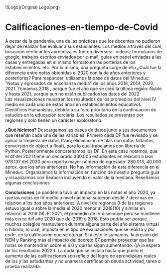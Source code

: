 ![Logo](Original Logo.png)


# Calificaciones-en-tiempo-de-Covid


A  pesar de la pandemia, una de las prácticas que los docentes no pudieron dejar de realizar fue evaluar a sus estudiantes. Los medios a través del cual, buscaron verificar los aprendizajes fueron diversos:  : videos; formularios de google, trabajos escritos enviados por e-mail, guías en papel enviadas a las casas y entregadas en el mismo formato en las porterías de los establecimientos. etc. 
Por lo mismo, una pregunta surge de ello ¿Cuál fue la diferencia entre notas obtenidas el  2020 con la  de años anteriores y posteriores? 
Para responder,  utilizamos la base de datos del Mineduc: "Notas y egresados de enseñanza media" de los años 2018, 2019, 2020, 2021. Tomamos 2018 , porque fue el año que se creó la última región: Ñuble y hasta 2021, porque aun no están publicados los datos del 2022.  
Las visualizaciones muestran los resultados de los promedios del nivel IV medio en cada uno de estos años en establecimientos educativos Científicos Humanistas, debido a su foco prioritario en la continuación de estudios en la educación terciaria. 
Los resultados se presentan por regiones y solo tienen un carácter exploratorio.

**¿Qué hicimos?**
Descargamos las bases de datos junto a sus documentos que reseñan cada una de las variables. 
Primero cada DF fue revisado y se aplicó la limpieza de datos (Nan; eliminación de filas con datos faltantes, conversión de object a float), para lo cual trabajamos con librería de Python. 
Posteriormente  concatenamos los DF.  En este caso notamos, que el df del 2021 tiene un declarado 330.005 estudiantes en relación a laos 978.137 del 2020 pero reporta mayor número de egresado: 280.013, 40.000 aprox. que los años anteriores. No hay información de esta diferencia en el Mineduc.
Organizamos la información en función de nuestra pregunta guía  y visualizamos con Seaborn incluyendo el valor de la mediana.
Reseñamos algunas conclusiones

**Conclusiones**
La pandemia tuvo un impacto en las notas el año 2020, ya que las notas de IV medio a nivel nacional subieron desde  7 decimas en relación a los dos años anteriores.
A nivel de regiones 9 de las regiones estuvo igual o sobre la media el 2020 menor  al 2018(10) y similar en relación al 2019 (9). 
El 2021, el promedio de IV disminuye pero se mantiene más cerca del año 2020 que del 2019 o 2018. Esto podría ser porque muchos colegios mantuvieron durante alguna parte del año sistema virtual o híbrido, lo cual, impacta en el tipo de evaluaciones que se realiza y por ende, en la calificación que se otorga.
Si a esto le sumamos, la presión del NEM y Ranking más el impacto del decreto 67 permite proyectar que las notas se mantendrán sobre el 6.0 y quizás sigan aumentando. (¡A la espera de los resultados 2022!). 
La duda que se instala hasta que punto el aumento de las calificaciones son reflejo del logro de aprendizajes reales de los y las estudiantes y no unamera certificación deuda actividad, tarea o prueba realizada. 
